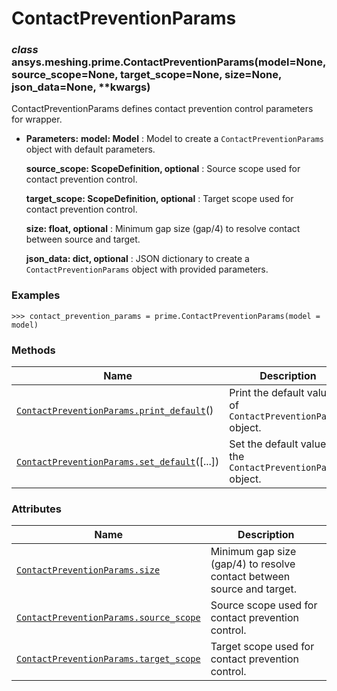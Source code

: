# ContactPreventionParams



### *class* ansys.meshing.prime.ContactPreventionParams(model=None, source_scope=None, target_scope=None, size=None, json_data=None, \*\*kwargs)

ContactPreventionParams defines contact prevention control parameters for wrapper.

* **Parameters:**
  **model: Model**
  : Model to create a `ContactPreventionParams` object with default parameters.

  **source_scope: ScopeDefinition, optional**
  : Source scope used for contact prevention control.

  **target_scope: ScopeDefinition, optional**
  : Target scope used for contact prevention control.

  **size: float, optional**
  : Minimum gap size (gap/4) to resolve contact between source and target.

  **json_data: dict, optional**
  : JSON dictionary to create a `ContactPreventionParams` object with provided parameters.

### Examples

```pycon
>>> contact_prevention_params = prime.ContactPreventionParams(model = model)
```

<!-- !! processed by numpydoc !! -->

### Methods

| Name | Description |
|-----------------------------------------------------------------------------------------------------------------------------------------------------------------------|-----------------------------------------------------------------|
| [`ContactPreventionParams.print_default`](ansys.meshing.prime.ContactPreventionParams.print_default.md#ansys.meshing.prime.ContactPreventionParams.print_default)()   | Print the default values of `ContactPreventionParams` object.   |
| [`ContactPreventionParams.set_default`](ansys.meshing.prime.ContactPreventionParams.set_default.md#ansys.meshing.prime.ContactPreventionParams.set_default)([...])    | Set the default values of the `ContactPreventionParams` object. |

### Attributes

| Name | Description |
|----------------------------------------------------------------------------------------------------------------------------------------------------------------|--------------------------------------------------------------------------|
| [`ContactPreventionParams.size`](ansys.meshing.prime.ContactPreventionParams.size.md#ansys.meshing.prime.ContactPreventionParams.size)                         | Minimum gap size (gap/4) to resolve contact between source and target.   |
| [`ContactPreventionParams.source_scope`](ansys.meshing.prime.ContactPreventionParams.source_scope.md#ansys.meshing.prime.ContactPreventionParams.source_scope) | Source scope used for contact prevention control.                        |
| [`ContactPreventionParams.target_scope`](ansys.meshing.prime.ContactPreventionParams.target_scope.md#ansys.meshing.prime.ContactPreventionParams.target_scope) | Target scope used for contact prevention control.                        |

